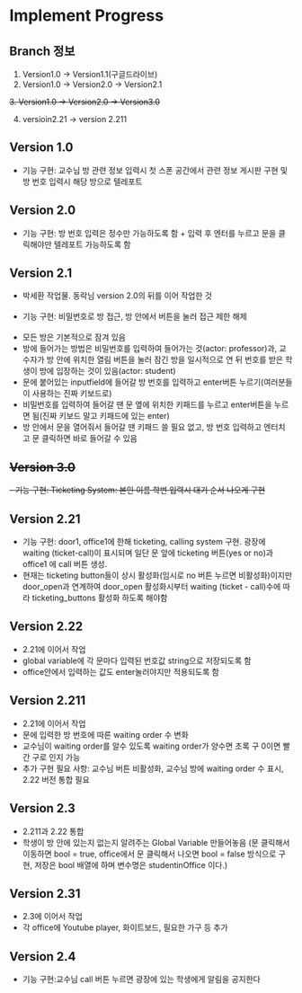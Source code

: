 # Implement Progress
## Branch 정보

1. Version1.0 -> Version1.1(구글드라이브)
2. Version1.0 -> Version2.0 -> Version2.1

~~3. Version1.0 -> Version2.0 -> Version3.0~~

4. versioin2.21 -> version 2.211

## Version 1.0

- 기능 구현: 교수님 방 관련 정보 입력시 첫 스폰 공간에서 관련 정보 게시판 구현 및 방 번호 입력시 해당 방으로 텔레포트

## Version 2.0

- 기능 구현: 방 번호 입력은 정수만 가능하도록 함 + 입력 후 엔터를 누르고 문을 클릭해야만 텔레포트 가능하도록 함

## Version 2.1

- 박세환 작업물. 동락님 version 2.0의 뒤를 이어 작업한 것<br><br>
- 기능 구현: 비밀번호로 방 접근, 방 안에서 버튼을 눌러 접근 제한 해제<br><br>
- 모든 방은 기본적으로 잠겨 있음
- 방에 들어가는 방법은 비밀번호를 입력하여 들어가는 것(actor: professor)과, 교수자가 방 안에 위치한 열림 버튼을 눌러 잠긴 방을 일시적으로 연 뒤 번호를 받은 학생이 방에 입장하는 것이 있음(actor: student)
- 문에 붙어있는 inputfield에 들어갈 방 번호를 입력하고 enter버튼 누르기(여러분들이 사용하는 진짜 키보드로)
- 비밀번호를 입력하여 들어갈 땐 문 옆에 위치한 키패드를 누르고 enter버튼을 누르면 됨(진짜 키보드 말고 키패드에 있는 enter)
- 방 안에서 문을 열어줘서 들어갈 땐 키패드 쓸 필요 없고, 방 번호 입력하고 엔터치고 문 클릭하면 바로 들어갈 수 있음


## ~~Version 3.0~~

~~- 기능 구현: Ticketing System: 본인 이름 학번 입력시 대기 순서 나오게 구현~~



## Version 2.21

- 기능 구현: door1, office1에 한해 ticketing, calling system 구현.
  광장에 waiting (ticket-call)이 표시되며 일단 문 앞에 ticketing 버튼(yes or no)과 office1 에 call 버튼 생성.  
- 현재는 ticketing button들이 상시 활성화(임시로 no 버튼 누르면 비활성화)이지만 door_open과 연계하여 door_open 활성화시부터 waiting (ticket - call)수에 따라 ticketing_buttons 활성화 하도록 해야함

## Version 2.22
- 2.21에 이어서 작업
- global variable에 각 문마다 입력된 번호값 string으로 저장되도록 함
- office안에서 입력하는 값도 enter눌러야지만 적용되도록 함


## Version 2.211
 - 2.21에 이어서 작업
 - 문에 입력한 방 번호에 따른 waiting order 수 변화
 - 교수님이 waiting order를 알수 있도록 waiting order가 양수면 초록 구 0이면 빨간 구로 인지 가능
 - 추가 구현 필요 사항: 교수님 버튼 비활성화, 교수님 방에 waiting order 수 표시, 2.22 버전 통합 필요

## Version 2.3
- 2.211과 2.22 통합
- 학생이 방 안에 있는지 없는지 알려주는 Global Variable 만들어놓음 (문 클릭해서 이동하면 bool = true, office에서 문 클릭해서 나오면 bool = false 방식으로 구현, 저장은 bool 배열에 하며 변수명은 studentinOffice 이다.)

## Version 2.31
- 2.3에 이어서 작업
- 각 office에 Youtube player, 화이트보드, 필요한 가구 등 추가

## Version 2.4
- 기능 구현:교수님 call 버튼 누르면 광장에 있는 학생에게 알림을 공지한다
